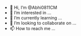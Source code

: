 - 👋 Hi, I’m @Abhi0811CM
- 👀 I’m interested in ...
- 🌱 I’m currently learning ...
- 💞️ I’m looking to collaborate on ...
- 📫 How to reach me ...

<!---
Abhi0811CM/Abhi0811CM is a ✨ special ✨ repository because its `README.md` (this file) appears on your GitHub profile.
You can click the Preview link to take a look at your changes.
--->
